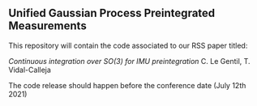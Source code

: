 ## Unified Gaussian Process Preintegrated Measurements

This repository will contain the code associated to our RSS paper titled: 

_Continuous integration over SO(3) for IMU preintegration_
C. Le Gentil, T. Vidal-Calleja

The code release should happen before the conference date (July 12th 2021)
